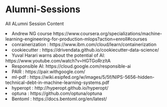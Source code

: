 # Alumni-Sessions
 All ALumni Session Content

<li> Andrew NG course  https://www.coursera.org/specializations/machine-learning-engineering-for-production-mlops?action=enroll#courses</li>
<li> conrainerization : https://www.ibm.com/cloud/learn/containerization</li>
<li>cookiecutter : https://drivendata.github.io/cookiecutter-data-science/</li>
<li>Yuval Harari warns about the potential of AI: https://www.youtube.com/watch?v=HGTGoRrzItA</li>
<li>Responsible AI: https://cloud.google.com/responsible-ai</li>
<li>PAIR : https://pair.withgoogle.com/ </li>
<li>ml-pdf : https://wiki.esipfed.org/w/images/5/5f/NIPS-5656-hidden-technical-debt-in-machine-learning-systems.pdf</li>
<li>hyperopt : http://hyperopt.github.io/hyperopt/</li>
<li>optuna : https://github.com/optuna/optuna</li>
<li>Bentoml : https://docs.bentoml.org/en/latest/</li>
